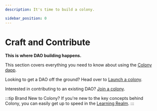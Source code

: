 ```yaml
---
description: It's time to build a colony.

sidebar_position: 0
---
```


# Craft and Contribute

**This is where DAO building happens.**

This section covers everything you need to know about using the [Colony dapp](https://xdai.colony.io/landing). 

Looking to get a DAO off the ground? Head over to [Launch a colony](launch-a-colony.md).

Interested in contributing to an existing DAO? [Join a colony](join-a-colony.md).

:::tip Brand New to Colony?
If you're new to the key concepts behind Colony, you can easily get up to speed in the [Learning Realm](../learn/).
:::